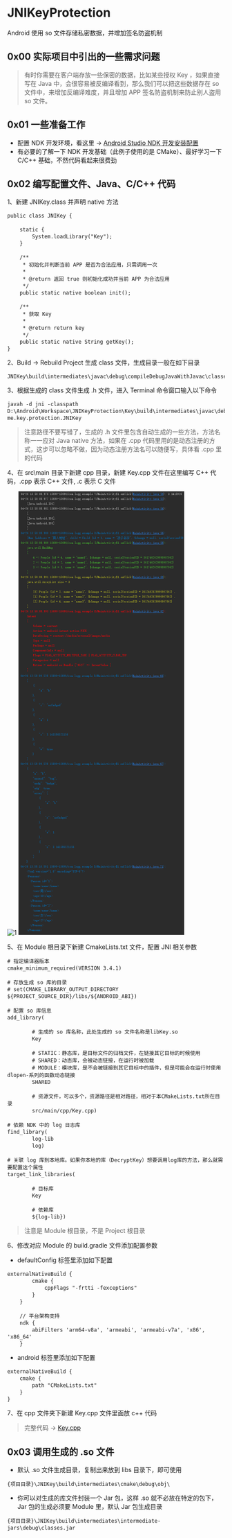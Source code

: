 # JNIKeyProtection
Android 使用 so 文件存储私密数据，并增加签名防盗机制

## 0x00 实际项目中引出的一些需求问题
> 有时你需要在客户端存放一些保密的数据，比如某些授权 Key ，如果直接写在 Java 中，会很容易被反编译看到，那么我们可以把这些数据存在 so 文件中，来增加反编译难度，并且增加 APP 签名防盗机制来防止别人盗用 so 文件。

## 0x01 一些准备工作
- 配置 NDK 开发环境，看这里 → [Android Studio NDK 开发安装配置](https://rockycoder.cn/android%20ndk/2018/01/18/Android-Studio-JNI-Exercise.html)  
- 有必要的了解一下 NDK 开发基础（此例子使用的是 CMake）、最好学习一下 C/C++ 基础，不然代码看起来很费劲

## 0x02 编写配置文件、Java、C/C++ 代码
1、新建 JNIKey.class 并声明 native 方法

```
public class JNIKey {

    static {
        System.loadLibrary("Key");
    }

    /**
     * 初始化并判断当前 APP 是否为合法应用，只需调用一次
     *
     * @return 返回 true 则初始化成功并当前 APP 为合法应用
     */
    public static native boolean init();

    /**
     * 获取 Key
     *
     * @return return key
     */
    public static native String getKey();
}
```

2、Build → Rebuild Project 生成 class 文件，生成目录一般在如下目录

```
JNIKey\build\intermediates\javac\debug\compileDebugJavaWithJavac\classes\me\key\protection\
```

3、根据生成的 class 文件生成 .h 文件，进入 Terminal 命令窗口输入以下命令

```
javah -d jni -classpath D:\Android\Workspace\JNIKeyProtection\Key\build\intermediates\javac\debug\compileDebugJavaWithJavac\classes me.key.protection.JNIKey
```

> 注意路径不要写错了，生成的 .h 文件里包含自动生成的一些方法，方法名称一一应对 Java native 方法，如果在 .cpp 代码里用的是动态注册的方式，这步可以忽略不做，因为动态注册方法名可以随便写，具体看 .cpp 里的代码

4、在 src\main 目录下新建 cpp 目录，新建 Key.cpp 文件在这里编写 C++ 代码，.cpp 表示 C++ 文件, .c 表示 C 文件

![1](https://github.com/RockyQu/RockyQu.github.io/blob/master/assets/image/2018-11-18/2018-11-18_1.png)
![screenshots](https://github.com/DesignQu/Logg/blob/master/ImageFolder/screenshots.png "screenshots")

5、在 Module 根目录下新建 CmakeLists.txt 文件，配置 JNI 相关参数

```
# 指定编译器版本
cmake_minimum_required(VERSION 3.4.1)

# 存放生成 so 库的目录
# set(CMAKE_LIBRARY_OUTPUT_DIRECTORY ${PROJECT_SOURCE_DIR}/libs/${ANDROID_ABI})

# 配置 so 库信息
add_library(

        # 生成的 so 库名称，此处生成的 so 文件名称是libKey.so
        Key

        # STATIC：静态库，是目标文件的归档文件，在链接其它目标的时候使用
        # SHARED：动态库，会被动态链接，在运行时被加载
        # MODULE：模块库，是不会被链接到其它目标中的插件，但是可能会在运行时使用dlopen-系列的函数动态链接
        SHARED

        # 资源文件，可以多个，资源路径是相对路径，相对于本CMakeLists.txt所在目录
        src/main/cpp/Key.cpp)

# 依赖 NDK 中的 log 日志库
find_library(
        log-lib
        log)

# 关联 log 库到本地库。如果你本地的库（DecryptKey）想要调用log库的方法，那么就需要配置这个属性
target_link_libraries(

        # 目标库
        Key

        # 依赖库
        ${log-lib})
```

> 注意是 Module 根目录，不是 Project 根目录

6、修改对应 Module 的 build.gradle 文件添加配置参数

- defaultConfig 标签里添加如下配置

```
externalNativeBuild {
        cmake {
            cppFlags "-frtti -fexceptions"
        }
    }

    // 平台架构支持
    ndk {
        abiFilters 'arm64-v8a', 'armeabi', 'armeabi-v7a', 'x86', 'x86_64'
    }
```

- android 标签里添加如下配置

```
externalNativeBuild {
    cmake {
        path "CMakeLists.txt"
    }
}
```

7、在 cpp 文件夹下新建 Key.cpp 文件里面放 c++ 代码
> 完整代码 → [Key.cpp](https://github.com/RockyQu/JNIKeyProtection/blob/master/JNIKey/src/main/cpp/Key.cpp)  

## 0x03 调用生成的 .so 文件
- 默认 .so 文件生成目录，复制出来放到 libs 目录下，即可使用

```
{项目目录}\JNIKey\build\intermediates\cmake\debug\obj\
```

- 你可以对生成的库文件封装一个 Jar 包，这样 .so 就不必放在特定的包下，Jar 包的生成必须要 Module 里，默认 Jar 包生成目录

```
{项目目录}\JNIKey\build\intermediates\intermediate-jars\debug\classes.jar
```
